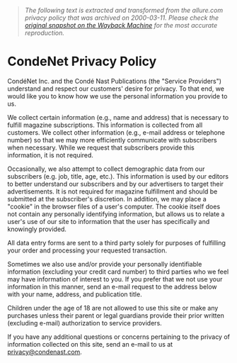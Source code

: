 > *The following text is extracted and transformed from the allure.com privacy policy that was archived on 2000-03-11. Please check the [original snapshot on the Wayback Machine](https://web.archive.org/web/20000311022606id_/http%3A//www.allure.com/privacy.html) for the most accurate reproduction.*

# CondeNet Privacy Policy

  
CondéNet Inc. and the Condé Nast Publications (the "Service Providers") understand and respect our customers' desire for privacy. To that end, we would like you to know how we use the personal information you provide to us. 

We collect certain information (e.g., name and address) that is necessary to fulfill magazine subscriptions. This information is collected from all customers. We collect other information (e.g., e-mail address or telephone number) so that we may more efficiently communicate with subscribers when necessary. While we request that subscribers provide this information, it is not required. 

Occasionally, we also attempt to collect demographic data from our subscribers (e.g. job, title, age, etc.). This information is used by our editors to better understand our subscribers and by our advertisers to target their advertisements. It is not required for magazine fulfillment and should be submitted at the subscriber's discretion. In addition, we may place a "cookie" in the browser files of a user's computer. The cookie itself does not contain any personally identifying information, but allows us to relate a user's use of our site to information that the user has specifically and knowingly provided. 

All data entry forms are sent to a third party solely for purposes of fulfilling your order and processing your requested transaction. 

Sometimes we also use and/or provide your personally identifiable information (excluding your credit card number) to third parties who we feel may have information of interest to you. If you prefer that we not use your information in this manner, send an e-mail request to the address below with your name, address, and publication title. 

Children under the age of 18 are not allowed to use this site or make any purchases unless their parent or legal guardians provide their prior written (excluding e-mail) authorization to service providers. 

If you have any additional questions or concerns pertaining to the privacy of information collected on this site, send an e-mail to us at [privacy@condenast.com](mailto:privacy@condenast.com).   

